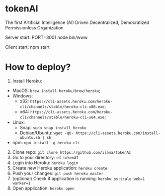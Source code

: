 # tokenAI
The first Artificial Intelligence (AI) Driven Decentralized, Democratized Permissionless Organization

Server start:
PORT=3001 node bin/www

Client start:
npm start

# How to deploy?

1. Install Heroku:
  - MacOS: `brew install heroku/brew/heroku`;
  - Windows: 
    - x32: `https://cli-assets.heroku.com/heroku-cli/channels/stable/heroku-cli-x86.exe`;
    - x64: `https://cli-assets.heroku.com/heroku-cli/channels/stable/heroku-cli-x64.exe`;
  - Linux:
    - Snap: `sudo snap install heroku`
    - Debian/Ubuntu: `wget -qO- https://cli-assets.heroku.com/install-ubuntu.sh | sh`
  - npm: `npm install -g heroku-cli`
2. Clone repo: `git clone https://github.com/ilana/tokenAI`
3. Go to your directory: `cd tokenAI`
4. Login into Heroku: `heroku login`
5. Create new Heroku application: `heroku create`
6. Push your changes: `git push heroku master`
7. (optional) Check if application is running: `heroku ps:scale web=1 worker=1`
8. Open application: `heroku open`
